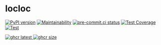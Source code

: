 # locloc

[![PyPI version](https://badge.fury.io/py/locloc.svg)](https://badge.fury.io/py/locloc) [![Maintainability](https://api.codeclimate.com/v1/badges/2a065d7fbf4b174b0f94/maintainability)](https://codeclimate.com/github/eggplants/locloc/maintainability) [![pre-commit.ci status](https://results.pre-commit.ci/badge/github/eggplants/locloc/master.svg)](https://results.pre-commit.ci/latest/github/eggplants/locloc/master) [![Test Coverage](https://api.codeclimate.com/v1/badges/2a065d7fbf4b174b0f94/test_coverage)](https://codeclimate.com/github/eggplants/locloc/test_coverage) [![Test](https://github.com/eggplants/locloc/actions/workflows/test.yml/badge.svg)](https://github.com/eggplants/locloc/actions/workflows/test.yml)

[![ghcr latest](https://ghcr-badge.deta.dev/eggplants/locloc/latest_tag?trim=major&label=latest) ![ghcr size](https://ghcr-badge.deta.dev/eggplants/locloc/size)](https://github.com/eggplants/locloc/pkgs/container/locloc)
